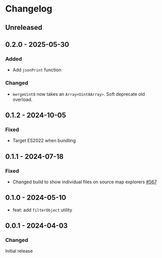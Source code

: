 # Changelog

## Unreleased

## 0.2.0 - 2025-05-30

### Added

- Add `jsonPrint` function

### Changed

- `mergeUint8` now takes an `Array<Uint8Array>`. Soft deprecate old overload.

## 0.1.2 - 2024-10-05

### Fixed

- Target ES2022 when bundling

## 0.1.1 - 2024-07-18

### Fixed

- Changed build to show individual files on source map explorers [#567](https://github.com/polkadot-api/polkadot-api/pull/567)

## 0.1.0 - 2024-05-10

- feat: add `filterObject` utility

## 0.0.1 - 2024-04-03

### Changed

Initial release
